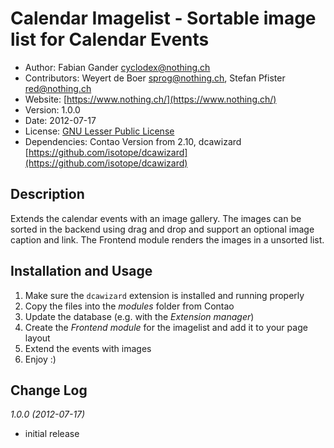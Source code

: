 # Calendar Imagelist - Sortable image list for Calendar Events

* Author:		Fabian Gander [cyclodex@nothing.ch](cyclodex@nothing.ch)
* Contributors:	Weyert de Boer [sprog@nothing.ch](sprog@nothing.ch), Stefan Pfister [red@nothing.ch](red@nothing.ch)
* Website: 		[https://www.nothing.ch/](https://www.nothing.ch/)
* Version: 		1.0.0
* Date: 		2012-07-17
* License: 		[GNU Lesser Public License](http://opensource.org/licenses/lgpl-3.0.html)
* Dependencies:	Contao Version from 2.10, dcawizard [https://github.com/isotope/dcawizard](https://github.com/isotope/dcawizard)

## Description
Extends the calendar events with an image gallery. The images can be sorted in the backend using drag and drop and support an optional image caption and link. The Frontend module renders the images in a unsorted list.

## Installation and Usage
1. Make sure the `dcawizard` extension is installed and running properly
2. Copy the files into the _modules_ folder from Contao
3. Update the database (e.g. with the _Extension manager_)
4. Create the _Frontend module_ for the imagelist and add it to your page layout
5. Extend the events with images
6. Enjoy :)

## Change Log

*1.0.0 (2012-07-17)*

* initial release
